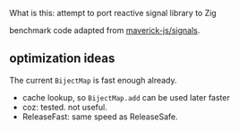 What is this:
attempt to port reactive signal library to Zig

benchmark code adapted from [maverick-js/signals](https://github.com/maverick-js/signals/pull/19/files#diff-ed2047e0fe1c26b6afee97d3b120cc35ee4bc0203bc06be33687736a16ac4a8e).

## optimization ideas

The current `BijectMap` is fast enough already.

- cache lookup, so `BijectMap.add` can be used later faster
- coz: tested. not useful.
- ReleaseFast: same speed as ReleaseSafe.
